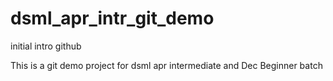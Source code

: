 # dsml_apr_intr_git_demo
 initial intro github

This is a git demo project for dsml apr intermediate and Dec Beginner batch

